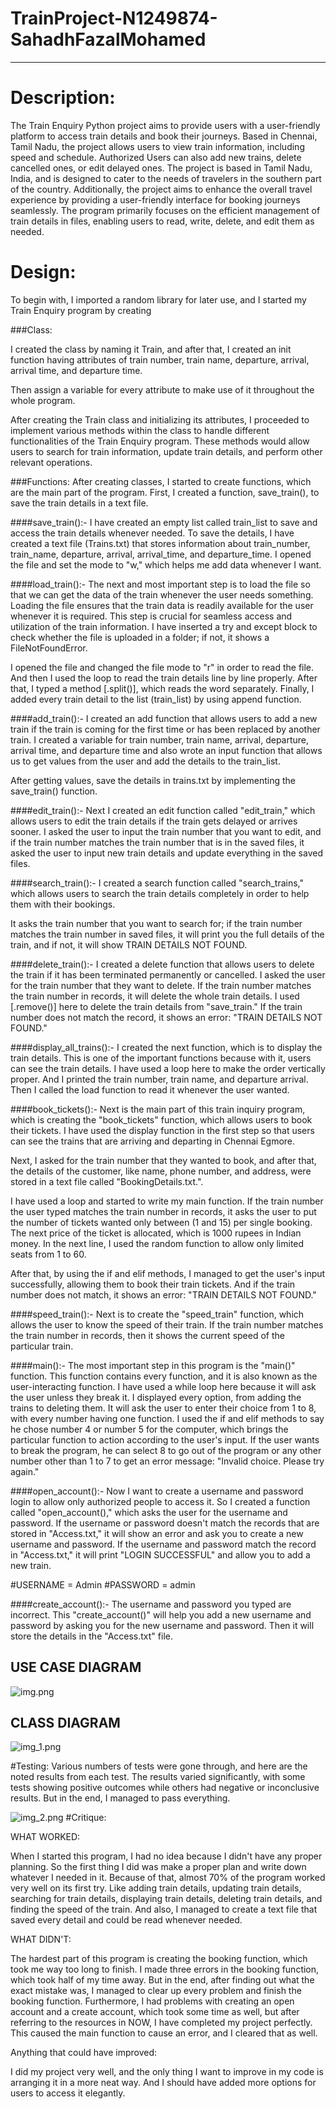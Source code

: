 # TrainProject-N1249874-SahadhFazalMohamed
***

# Description:

The Train Enquiry Python project aims to provide 
users with a user-friendly platform to access train details 
and book their journeys. Based in Chennai, Tamil Nadu, 
the project allows users to view train information, including 
speed and schedule. Authorized Users can also add new trains, delete cancelled 
ones, or edit delayed ones. The project is based in Tamil Nadu, India, and is
designed to cater to the needs of travelers in the southern part of the country.
Additionally, the project aims to enhance the overall travel experience by providing
a user-friendly interface for booking journeys seamlessly.
The program primarily focuses on the efficient management of train details in files, 
enabling users to read, write, delete, and edit them as needed.

# Design:

To begin with, I imported a random library for later use, and 
I started my Train Enquiry program by creating

###Class:

I created the class by naming it Train, and after that, 
I created an init function having attributes of train number, 
train name, departure, arrival, arrival time, and departure time.

Then assign a variable for every attribute to make use of 
it throughout the whole program.

After creating the Train class and initializing its attributes, 
I proceeded to implement various methods within the class to handle 
different functionalities of the Train Enquiry program. These methods 
would allow users to search for train information, update train details,
and perform other relevant operations.

###Functions:
After creating classes, I started to create functions, which are the main 
part of the program. First, I created a function, save_train(), to save the
train details in a text file. 

####save_train():-
I have created an empty list called train_list to
save and access the train details whenever needed. To save the details, I have
created a text file (Trains.txt) that stores information about train_number, 
train_name, departure, arrival, arrival_time, and departure_time. I opened 
the file and set the mode to "w," which helps me add data whenever I want.

####load_train():-
The next and most important step is to load the file so that we can get the 
data of the train whenever the user needs something. Loading the file 
ensures that the train data is readily available for the user whenever it is 
required. This step is crucial for seamless access and utilization of the 
train information.
I have inserted a try and except block to check whether the file is uploaded in a folder; if not, it shows a FileNotFoundError.

I opened the file and changed the file mode to "r" in order to read the file.
And then I used the loop to read the train details line by line properly. 
After that, I typed a method [.split()], which reads the word separately. 
Finally, I added every train detail to the list (train_list) by using append function.

####add_train():-
I created an add function that allows users to add a new train if the 
train is coming for the first time or has been replaced by another train.
I created a variable for train number, train name, arrival, departure, arrival time, and departure time and also wrote an input function that allows us to get values from the user and add the details to the train_list.

After getting values, save the details in trains.txt by implementing the save_train() function.

####edit_train():-
Next I created an edit function called "edit_train," which allows 
users to edit the train details if the train gets delayed or arrives
sooner. I asked the user to input the train number that you want to edit, 
and if the train number matches the train number that is in the saved files, 
it asked the user to input new train details and update everything in the 
saved files.

####search_train():-
I created a search function called "search_trains," which allows users to search the train details completely in order to help them with their bookings.

It asks the train number that you want to search for; if the train number 
matches the train number in saved files, it will print you the full details 
of the train, and if not, it will show TRAIN DETAILS NOT FOUND.

####delete_train():-
I created a delete function that allows users to delete the train 
if it has been terminated permanently or cancelled. I asked the user 
for the train number that they want to delete. If the train number matches 
the train number in records, it will delete the whole train details.
I used [.remove()] here to delete the train details from "save_train."
If the train number does not match the record, it shows an error:
"TRAIN DETAILS NOT FOUND."

####display_all_trains():-
I created the next function, which is to display the
train details. This is one of the important functions 
because with it, users can see the train details. 
I have used a loop here to make the order vertically 
proper. And I printed the train number, train name, and
departure arrival. Then I called the load function to read it 
whenever the user wanted.

####book_tickets():-
Next is the main part of this train inquiry program, 
which is creating the "book_tickets" function, which allows
users to book their tickets. I have used the display function
in the first step so that users can see the trains that are 
arriving and departing in Chennai Egmore.

Next, I asked for the train number that they wanted to book,
and after that, the details of the customer, like name, phone number,
and address, were stored in a text file called "BookingDetails.txt.".

I have used a loop and started to write my main function. If the train number
the user typed matches the train number in records, it asks the user 
to put the number of tickets wanted only between (1 and 15) per single booking. 
The next price of the ticket is allocated, which is 1000 rupees in Indian
money. In the next line, I used the random function to allow only limited 
seats from 1 to 60.

After that, by using the if and elif methods, I managed to get the user's 
input successfully, allowing them to book their train tickets. 
And if the train number does not match, it shows an error: "TRAIN DETAILS NOT FOUND."

####speed_train():-
Next is to create the "speed_train" function, 
which allows the user to know the speed of their 
train. If the train number matches the train number 
in records, then it shows the current speed of the particular train.

####main():-
The most important step in this program is the "main()" function. 
This function contains every function, and it is also known as the 
user-interacting function. I have used a while loop here because it
will ask the user unless they break it. I displayed every option, 
from adding the trains to deleting them. It will ask the user to enter 
their choice from 1 to 8, with every number having one function. I used 
the if and elif methods to say he chose number 4 or number 5 for the 
computer, which brings the particular function to action according 
to the user's input. If the user wants to break the program, he can
select 8 to go out of the program or any other number other than 1 to 
7 to get an error message: "Invalid choice. Please try again."

####open_account():-
Now I want to create a username and password login to allow only 
authorized people to access it. So I created a function called 
"open_account()," which asks the user for the username and password. 
If the username or password doesn't match the records that are stored 
in "Access.txt," it will show an error and ask you to create a new username
and password. If the username and password match the record in "Access.txt,"
it will print "LOGIN SUCCESSFUL" and allow you to add a new train.

#USERNAME = Admin
#PASSWORD = admin

####create_account():-
The username and password you typed are incorrect. This "create_account()"
will help you add a new username and password by asking you for the new
username and password. Then it will store the details in the "Access.txt" file.

## USE CASE DIAGRAM
![img.png](img.png)
## CLASS DIAGRAM
![img_1.png](img_1.png)

#Testing:
Various numbers of tests were gone through, and here are the noted 
results from each test. The results varied significantly, with some
tests showing positive outcomes while others had negative or inconclusive
results. But in the end, I managed to pass everything.

![img_2.png](img_2.png)
#Critique:

WHAT WORKED:

When I started this program, I had no idea because I didn't have any
proper planning. So the first thing I did was make a proper plan and
write down whatever I needed in it. Because of that, almost 70% of the
program worked very well on its first try. Like adding train details, 
updating train details, searching for train details, displaying train 
details, deleting train details, and finding the speed of the train. 
And also, I managed to create a text file that saved every detail and 
could be read whenever needed.

WHAT DIDN'T:

The hardest part of this program is creating the booking function, 
which took me way too long to finish. I made three errors in the 
booking function, which took half of my time away. But in the end, 
after finding out what the exact mistake was, I managed to clear up
every problem and finish the booking function. Furthermore, I had problems 
with creating an open account and a create account, which took some time as
well, but after referring to the resources in NOW, I have completed my project
perfectly. This caused the main function to cause an error, and I cleared that
as well.

Anything that could have improved:

I did my project very well, and the only thing I want to improve in my code
is arranging it in a more neat way. And I should have added more options for
users to access it elegantly.



